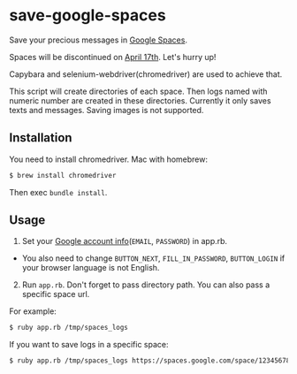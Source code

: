 save-google-spaces
==================

Save your precious messages in [Google Spaces](https://spaces.google.com/).

Spaces will be discontinued on [April 17th](https://support.google.com/spaces/?p=web_default). Let's hurry up!

Capybara and selenium-webdriver(chromedriver) are used to achieve that.

This script will create directories of each space. Then logs named with numeric number are created in these directories.
Currently it only saves texts and messages. Saving images is not supported.

Installation
------------

You need to install chromedriver.
Mac with homebrew:

```sh
$ brew install chromedriver
```

Then exec `bundle install`.

Usage
-----

1. Set your [Google account info](https://github.com/nanonanomachine/save-google-spaces/blob/master/app.rb#L5-L6)(`EMAIL`, `PASSWORD`) in app.rb.
  * You also need to change `BUTTON_NEXT`, `FILL_IN_PASSWORD`, `BUTTON_LOGIN` if your browser language is not English.
2. Run `app.rb`. Don't forget to pass directory path. You can also pass a specific space url.

For example:

```sh
$ ruby app.rb /tmp/spaces_logs
```

If you want to save logs in a specific space:

```sh
$ ruby app.rb /tmp/spaces_logs https://spaces.google.com/space/123456789
```
